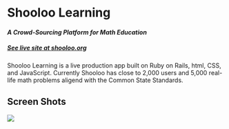 <html>
<head>
  <meta charset="utf-8">
  <link rel="stylesheet" href="css/normalize.css">
  <link rel="stylesheet" href="css/style.css">
  <link href="http://netdna.bootstrapcdn.com/twitter-bootstrap/2.3.2/css/bootstrap-combined.no-icons.min.css" rel="stylesheet">
</head>
<body>
  <h1>Shooloo Learning</h1>
  <h4><i>A Crowd-Sourcing Platform for Math Education</i></h4>
  <h5><a href="https://fun.shooloo.org">See live site at shooloo.org</a> </h5>
  <p> Shooloo Learning is a live production app built on Ruby on Rails, html, CSS, and JavaScript. Currently Shooloo has close to 2,000 users and 5,000 real-life math problems aligend with the Common State Standards.</p>
  <h2>Screen Shots</h2>
  <img src="/attachments/shooloo_home.png">
</body>
</html>